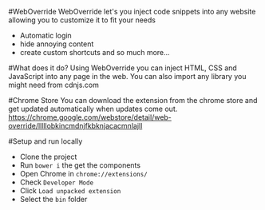 #WebOverride
WebOverride let's you inject code snippets into any website allowing you to customize it to fit your needs
- Automatic login
- hide annoying content
- create custom shortcuts and so much more...

#What does it do?
Using WebOverride you can inject HTML, CSS and JavaScript into any page in the web.
You can also import any library you might need from cdnjs.com

#Chrome Store
You can download the extension from the chrome store and get updated automatically when updates come out.
<https://chrome.google.com/webstore/detail/web-override/lllllobkincmdnjfkbknjacacmnlajll>

#Setup and run locally
- Clone the project
- Run `bower i` the get the components
- Open Chrome in `chrome://extensions/`
- Check `Developer Mode`
- Click `Load unpacked extension`
- Select the `bin` folder